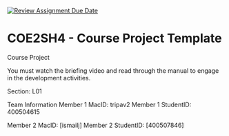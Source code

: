 [![Review Assignment Due Date](https://classroom.github.com/assets/deadline-readme-button-22041afd0340ce965d47ae6ef1cefeee28c7c493a6346c4f15d667ab976d596c.svg)](https://classroom.github.com/a/mLqiHWLE)
# COE2SH4 - Course Project Template
Course Project

You must watch the briefing video and read through the manual to engage in the development activities.


Section: L01

Team Information
Member 1 MacID: tripav2
Member 1 StudentID: 400504615

Member 2 MacID: [ismailj]
Member 2 StudentID: [400507846]
